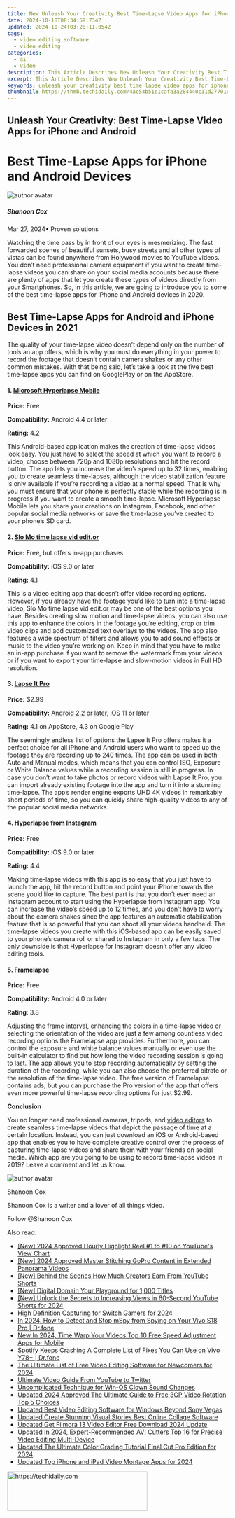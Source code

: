 ```yaml
---
title: New Unleash Your Creativity Best Time-Lapse Video Apps for iPhone and Android for 2024
date: 2024-10-18T08:34:59.734Z
updated: 2024-10-24T03:28:11.054Z
tags: 
  - video editing software
  - video editing
categories: 
  - ai
  - video
description: This Article Describes New Unleash Your Creativity Best Time-Lapse Video Apps for iPhone and Android for 2024
excerpt: This Article Describes New Unleash Your Creativity Best Time-Lapse Video Apps for iPhone and Android for 2024
keywords: unleash your creativity best time lapse video apps for iphone and android,unleash your creativity best android video editor apps for chrome os,unleash your creativity top rated vignette apps for iphone and android,unleash your creativity best vignette apps for ios and android users,unleash your creativity best mobile video editing apps for ios and android,unleash your creativity best time lapse video apps for mobile,unleash your creativity best free video fx apps for ios and android
thumbnail: https://thmb.techidaily.com/4ac54b51c1cafa3a284440c31d27701c82afd968d6a73268fe3b019a529c7811.jpg
---
```


## Unleash Your Creativity: Best Time-Lapse Video Apps for iPhone and Android

# Best Time-Lapse Apps for iPhone and Android Devices

![author avatar](https://images.wondershare.com/filmora/article-images/shannon-cox.jpg)

##### Shanoon Cox

 Mar 27, 2024• Proven solutions

Watching the time pass by in front of our eyes is mesmerizing. The fast forwarded scenes of beautiful sunsets, busy streets and all other types of vistas can be found anywhere from Holywood movies to YouTube videos. You don’t need professional camera equipment if you want to create time-lapse videos you can share on your social media accounts because there are plenty of apps that let you create these types of videos directly from your Smartphones. So, in this article, we are going to introduce you to some of the best time-lapse apps for iPhone and Android devices in 2020.

## Best Time-Lapse Apps for Android and iPhone Devices in 2021

The quality of your time-lapse video doesn’t depend only on the number of tools an app offers, which is why you must do everything in your power to record the footage that doesn’t contain camera shakes or any other common mistakes. With that being said, let’s take a look at the five best time-lapse apps you can find on GooglePlay or on the AppStore.

#### 1. [Microsoft Hyperlapse Mobile](https://play.google.com/store/apps/details?id=com.microsoft.hyperlapsemobile&hl=en)

**Price:** Free

**Compatibility:** Android 4.4 or later

**Rating:** 4.2

This Android-based application makes the creation of time-lapse videos look easy. You just have to select the speed at which you want to record a video, choose between 720p and 1080p resolutions and hit the record button. The app lets you increase the video’s speed up to 32 times, enabling you to create seamless time-lapses, although the video stabilization feature is only available if you’re recording a video at a normal speed. That is why you must ensure that your phone is perfectly stable while the recording is in progress if you want to create a smooth time-lapse. Microsoft Hyperlapse Mobile lets you share your creations on Instagram, Facebook, and other popular social media networks or save the time-lapse you’ve created to your phone’s SD card.

#### 2. [Slo Mo time lapse vid edit.or](https://itunes.apple.com/us/app/slo-mo-time-lapse-vid-edit-or/id1198548115?mt=8)

**Price:** Free, but offers in-app purchases

**Compatibility:** iOS 9.0 or later

**Rating:** 4.1

This is a video editing app that doesn’t offer video recording options. However, if you already have the footage you’d like to turn into a time-lapse video, Slo Mo time lapse vid edit.or may be one of the best options you have. Besides creating slow motion and time-lapse videos, you can also use this app to enhance the colors in the footage you’re editing, crop or trim video clips and add customized text overlays to the videos. The app also features a wide spectrum of filters and allows you to add sound effects or music to the video you’re working on. Keep in mind that you have to make an in-app purchase if you want to remove the watermark from your videos or if you want to export your time-lapse and slow-motion videos in Full HD resolution.

#### 3. [Lapse It Pro](https://itunes.apple.com/us/app/lapse-it-pro-time-lapse-stop-motion-camera-professional-hd/id536495161?mt=8&ign-mpt=uo%3D8)

**Price:** $2.99

**Compatibility:** [Android 2.2 or later](https://play.google.com/store/apps/details?id=com.ui.LapseItPro&hl=en), iOS 11 or later

**Rating:** 4.1 on AppStore, 4.3 on Google Play

The seemingly endless list of options the Lapse It Pro offers makes it a perfect choice for all iPhone and Android users who want to speed up the footage they are recording up to 240 times. The app can be used in both Auto and Manual modes, which means that you can control ISO, Exposure or White Balance values while a recording session is still in progress. In case you don’t want to take photos or record videos with Lapse It Pro, you can import already existing footage into the app and turn it into a stunning time-lapse. The app’s render engine exports UHD 4K videos in remarkably short periods of time, so you can quickly share high-quality videos to any of the popular social media networks.

#### 4. [Hyperlapse from Instagram](https://itunes.apple.com/in/app/hyperlapse-from-instagram/id740146917?mt=8)

**Price:** Free

**Compatibility:** iOS 9.0 or later

**Rating:** 4.4

Making time-lapse videos with this app is so easy that you just have to launch the app, hit the record button and point your iPhone towards the scene you’d like to capture. The best part is that you don’t even need an Instagram account to start using the Hyperlapse from Instagram app. You can increase the video’s speed up to 12 times, and you don’t have to worry about the camera shakes since the app features an automatic stabilization feature that is so powerful that you can shoot all your videos handheld. The time-lapse videos you create with this iOS-based app can be easily saved to your phone’s camera roll or shared to Instagram in only a few taps. The only downside is that Hyperlapse for Instagram doesn’t offer any video editing tools.

#### 5. [Framelapse](https://play.google.com/store/apps/details?id=com.Nishant.Singh.DroidTimelapse&hl=en)

**Price:** Free

**Compatibility:** Android 4.0 or later

**Rating**: 3.8

Adjusting the frame interval, enhancing the colors in a time-lapse video or selecting the orientation of the video are just a few among countless video recording options the Framelapse app provides. Furthermore, you can control the exposure and white balance values manually or even use the built-in calculator to find out how long the video recording session is going to last. The app allows you to stop recording automatically by setting the duration of the recording, while you can also choose the preferred bitrate or the resolution of the time-lapse video. The free version of Framelapse contains ads, but you can purchase the Pro version of the app that offers even more powerful time-lapse recording options for just $2.99.

**Conclusion**

You no longer need professional cameras, tripods, and [video editors](https://tools.techidaily.com/wondershare/filmora/download/) to create seamless time-lapse videos that depict the passage of time at a certain location. Instead, you can just download an iOS or Android-based app that enables you to have complete creative control over the process of capturing time-lapse videos and share them with your friends on social media. Which app are you going to be using to record time-lapse videos in 2019? Leave a comment and let us know.

![author avatar](https://images.wondershare.com/filmora/article-images/shannon-cox.jpg)

Shanoon Cox

Shanoon Cox is a writer and a lover of all things video.

Follow @Shanoon Cox

<ins class="adsbygoogle"
      style="display:block"
      data-ad-client="ca-pub-7571918770474297"
      data-ad-slot="8358498916"
      data-ad-format="auto"
      data-full-width-responsive="true"></ins>

<span class="atpl-alsoreadstyle">Also read:</span>
<div><ul>
<li><a href="https://eaxpv-info.techidaily.com/new-2024-approved-hourly-highlight-reel-1-to-10-on-youtubes-view-chart/"><u>[New] 2024 Approved Hourly Highlight Reel #1 to #10 on YouTube's View Chart</u></a></li>
<li><a href="https://article-files.techidaily.com/new-2024-approved-master-stitching-gopro-content-in-extended-panorama-videos/"><u>[New] 2024 Approved Master Stitching GoPro Content in Extended Panorama Videos</u></a></li>
<li><a href="https://youtube-clips.techidaily.com/new-behind-the-scenes-how-much-creators-earn-from-youtube-shorts/"><u>[New] Behind the Scenes How Much Creators Earn From YouTube Shorts</u></a></li>
<li><a href="https://youtube-web.techidaily.com/igital-domain-your-playground-for-1000-titles/"><u>[New] Digital Domain Your Playground for 1,000 Titles</u></a></li>
<li><a href="https://youtube-zero.techidaily.com/nlock-the-secrets-to-increasing-views-in-60-second-youtube-shorts-for-2024/"><u>[New] Unlock the Secrets to Increasing Views in 60-Second YouTube Shorts for 2024</u></a></li>
<li><a href="https://digital-screen-recording.techidaily.com/high-definition-capturing-for-switch-gamers-for-2024/"><u>High Definition Capturing for Switch Gamers for 2024</u></a></li>
<li><a href="https://location-social.techidaily.com/in-2024-how-to-detect-and-stop-mspy-from-spying-on-your-vivo-s18-pro-drfone-by-drfone-virtual-android/"><u>In 2024, How to Detect and Stop mSpy from Spying on Your Vivo S18 Pro | Dr.fone</u></a></li>
<li><a href="https://smart-video-creator.techidaily.com/new-in-2024-time-warp-your-videos-top-10-free-speed-adjustment-apps-for-mobile/"><u>New In 2024, Time Warp Your Videos Top 10 Free Speed Adjustment Apps for Mobile</u></a></li>
<li><a href="https://howto.techidaily.com/spotify-keeps-crashing-a-complete-list-of-fixes-you-can-use-on-vivo-y78plus-drfone-by-drfone-fix-android-problems-fix-android-problems/"><u>Spotify Keeps Crashing A Complete List of Fixes You Can Use on Vivo Y78+ | Dr.fone</u></a></li>
<li><a href="https://smart-video-creator.techidaily.com/the-ultimate-list-of-free-video-editing-software-for-newcomers-for-2024/"><u>The Ultimate List of Free Video Editing Software for Newcomers for 2024</u></a></li>
<li><a href="https://extra-hints.techidaily.com/ultimate-video-guide-from-youtube-to-twitter/"><u>Ultimate Video Guide From YouTube to Twitter</u></a></li>
<li><a href="https://extra-hints.techidaily.com/uncomplicated-technique-for-win-os-clown-sound-changes/"><u>Uncomplicated Technique for Win-OS Clown Sound Changes</u></a></li>
<li><a href="https://smart-video-creator.techidaily.com/updated-2024-approved-the-ultimate-guide-to-free-3gp-video-rotation-top-5-choices/"><u>Updated 2024 Approved The Ultimate Guide to Free 3GP Video Rotation Top 5 Choices</u></a></li>
<li><a href="https://smart-video-creator.techidaily.com/updated-best-video-editing-software-for-windows-beyond-sony-vegas/"><u>Updated Best Video Editing Software for Windows Beyond Sony Vegas</u></a></li>
<li><a href="https://smart-video-creator.techidaily.com/updated-create-stunning-visual-stories-best-online-collage-software/"><u>Updated Create Stunning Visual Stories Best Online Collage Software</u></a></li>
<li><a href="https://smart-video-creator.techidaily.com/updated-get-filmora-13-video-editor-free-download-2024-update/"><u>Updated Get Filmora 13 Video Editor Free Download 2024 Update</u></a></li>
<li><a href="https://smart-video-creator.techidaily.com/updated-in-2024-expert-recommended-avi-cutters-top-16-for-precise-video-editing-multi-device/"><u>Updated In 2024, Expert-Recommended AVI Cutters Top 16 for Precise Video Editing Multi-Device</u></a></li>
<li><a href="https://smart-video-creator.techidaily.com/updated-the-ultimate-color-grading-tutorial-final-cut-pro-edition-for-2024/"><u>Updated The Ultimate Color Grading Tutorial Final Cut Pro Edition for 2024</u></a></li>
<li><a href="https://smart-video-creator.techidaily.com/updated-top-iphone-and-ipad-video-montage-apps-for-2024/"><u>Updated Top iPhone and iPad Video Montage Apps for 2024</u></a></li>
</ul></div>

<!-- affiliate ads begin -->
<a href="https://25home.pxf.io/c/5597632/2148647/16836" target="_top" id="2148647">
  <img src="//a.impactradius-go.com/display-ad/16836-2148647" border="0" alt="https://techidaily.com" width="320" height="90"/>
</a>
<img height="0" width="0" src="https://25home.pxf.io/i/5597632/2148647/16836" style="position:absolute;visibility:hidden;" border="0" />
<!-- affiliate ads end -->

